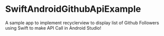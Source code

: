 # SwiftAndroidGithubApiExample
A sample app to implement recyclerview to display list of Github Followers using Swift to make API Call in Android Studio!
